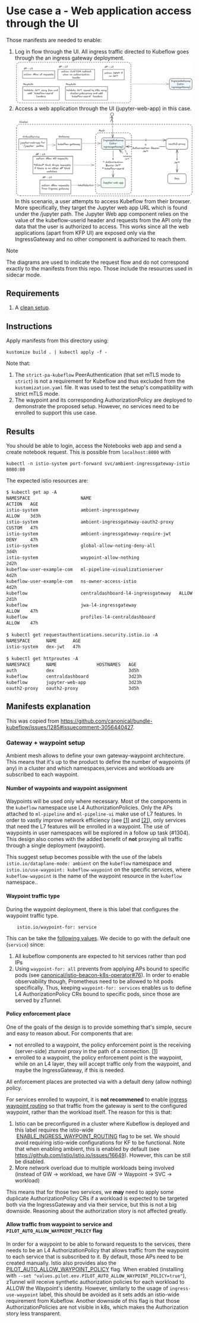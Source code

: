 # Use case a - Web application access through the UI

Those manifests are needed to enable:
1. Log in flow through the UI. All ingress traffic directed to Kubeflow goes through the an ingress gateway deployment.
![alt text](./img/image.png)
2. Access a web application through the UI (jupyter-web-app) in this case.
![alt text](./img/image-1.png)
In this scenario, a user attempts to access Kubeflow from their browser. More specifically, they target the Jupyter web app URL which is found under the /jupyter path. The Jupyter Web app component relies on the value of the kubeflow-userid header and requests from the API only the data that the user is authorized to access. This works since all the web applications (apart from KFP UI) are exposed only via the IngressGateway and no other component is authorized to reach them.

> [!NOTE]
> The diagrams are used to indicate the request flow and do not correspond exactly to the manifests from this repo. Those include the resources used in sidecar mode.

## Requirements
1. A [clean setup](../clean-setup/).

## Instructions
Apply manifests from this directory using:
```shell
kustomize build . | kubectl apply -f -
```
Note that:
1. The `strict-pa-kubeflow` PeerAuthentication (that set mTLS mode to `strict`) is not a requirement for Kubeflow and thus excluded from the `kustomization.yaml` file. It was used to test the setup's compatibility with strict mTLS mode.
1. The waypoint and its corresponding AuthorizationPolicy are deployed to demonstrate the proposed setup. However, no services need to be enrolled to support this use case.

## Results
You should be able to login, access the Notebooks web app and send a create notebook request. This is possible from `localhost:8080` with
```shell
kubectl -n istio-system port-forward svc/ambient-ingressgateway-istio 8080:80
```

The expected istio resources are:
```
$ kubectl get ap -A
NAMESPACE                   NAME                                    ACTION   AGE
istio-system                ambient-ingressgateway                  ALLOW    3d3h
istio-system                ambient-ingressgateway-oauth2-proxy     CUSTOM   47h
istio-system                ambient-ingressgateway-require-jwt      DENY     47h
istio-system                global-allow-noting-deny-all                     3d4h
istio-system                waypoint-allow-nothing                           2d2h
kubeflow-user-example-com   ml-pipeline-visualizationserver                  4d2h
kubeflow-user-example-com   ns-owner-access-istio                            4d2h
kubeflow                    centraldashboard-l4-ingressgateway   ALLOW    2d1h
kubeflow                    jwa-l4-ingressgateway                         ALLOW    47h
kubeflow                    profiles-l4-centraldashboard                    ALLOW    47h

$ kubectl get requestauthentications.security.istio.io -A
NAMESPACE      NAME      AGE
istio-system   dex-jwt   47h

$ kubectl get httproutes -A                              
NAMESPACE      NAME               HOSTNAMES   AGE
auth           dex                            3d5h
kubeflow       centraldashboard               3d23h
kubeflow       jupyter-web-app                3d23h
oauth2-proxy   oauth2-proxy                   3d5h
```

## Manifests explanation
This was copied from https://github.com/canonical/bundle-kubeflow/issues/1285#issuecomment-3056440427.

### Gateway + waypoint setup
Ambient mesh allows to define your own gateway-waypoint architecture. This means that it's up to the product to define the number of waypoints (if any) in a cluster and which namespaces,services and workloads are subscribed to each waypoint.

#### Number of waypoints and waypoint assignment
Waypoints will be used only where necessary. Most of the components in the `kubeflow` namespace use L4 AuthorizationPolicies. Only the APs attached to `ml-pipeline` and `ml-pipeline-ui` make use of L7 features. In order to vastly improve network efficiency (see [[1]](https://ambientmesh.io/blog/sidecar-migration-part-1/#to-waypoint-or-not-to-waypoint) and [[2]](https://istio.io/latest/blog/2025/ambient-performance/)), only services that need the L7 features will be enrolled in a waypoint. The use of waypoints in user namespaces will be explored in a follow up task (#1304). This design also comes with the added benefit of **not** proxying all traffic through a single deployment (waypoint).

This suggest setup becomes possible with the use of the labels `istio.io/dataplane-mode: ambient` on the `kubeflow` namespace and `istio.io/use-waypoint: kubeflow-waypoint` on the specific services, where `kubeflow-waypoint` is the name of the waypoint resource in the `kubeflow` namespace..

#### Waypoint traffic type
During the waypoint deployment, there is this label that configures the waypoint traffic type.
```
    istio.io/waypoint-for: service
```
This can be take the [following values](https://istio.io/latest/docs/ambient/usage/waypoint/#waypoint-traffic-types). We decide to go with the default one (`service`) since:
1. All kubeflow components are expected to hit services rather than pod IPs
2. Using `waypoint-for: all` prevents from applying APs bound to specific pods (see [canonical/istio-beacon-k8s-operator#76](https://github.com/canonical/istio-beacon-k8s-operator/issues/76#issuecomment-2971331539)). In order to enable observability though, Prometheus need to be allowed to hit pods specifically. Thus, keeping `waypoint-for: services` enables us to define L4 AuthorizationPolicy CRs bound to specific pods, since those are served by zTunnel.

#### Policy enforcement place
One of the goals of the design is to provide something that's simple, secure and easy to reason about. For components that are:
* not enrolled to a waypoint, the policy enforcement point is the receiving (server-side) ztunnel proxy in the path of a connection. [[1]](https://ambientmesh.io/docs/security/ztunnel-authz/#:~:text=The%20enforcement%20point%20is%20the%20receiving%20(server%2Dside)%20ztunnel%20proxy%20in%20the%20path%20of%20a%20connection.)
* enrolled to a waypoint, the policy enforcement point is the waypoint, while on an L4 layer, they will accept traffic only from the waypoint, and maybe the IngressGateway, if this is needed.

All enforcement places are protected via with a default deny (allow nothing) policy.

For services enrolled to waypoint, it is **not recommened** to enable [ingress waypoint routing](https://ambientmesh.io/docs/traffic/gateways/#gateways-and-waypoints) so that traffic from the gateway is sent to the configured waypoint, rather than the workload itself. The reason for this is that:
1. Istio can be preconfigured in a cluster where Kubeflow is deployed and this label requires the istio-wide  [ENABLE_INGRESS_WAYPOINT_ROUTING](https://istio.io/latest/docs/reference/commands/pilot-discovery/#:~:text=ENABLE_INGRESS_WAYPOINT_ROUTING) flag to be set. We should avoid requiring istio-wide configurations for KF to be functional. Note that when enabling ambient, this is enabled by default (see https://github.com/istio/istio.io/issues/16649). However, this can be still be disabled.
2. More network overload due to multiple workloads being involved (instead of GW -> workload, we have GW -> Waypoint -> SVC -> workload)

This means that for those two services, we **may** need to apply some duplicate AuthorizationPolicy CRs if a workload is expected to be targeted both via the IngressGateway and via their service, but this is not a big downside. Reasoning about the authorization story is not affected greatly.

#### Allow traffic from waypoint to service and `PILOT_AUTO_ALLOW_WAYPOINT_POLICY` flag
In order for a waypoint to be able to forward requests to the services, there needs to be an L4 AuthorizationPolicy that allows traffic from the waypoint to each service that is subscribed to it. By default, those APs need to be created manually. Istio also provides also the [PILOT_AUTO_ALLOW_WAYPOINT_POLICY](https://istio.io/latest/docs/reference/commands/pilot-discovery/#:~:text=PILOT_AUTO_ALLOW_WAYPOINT_POLICY) flag. When enabled (installing with `--set "values.pilot.env.PILOT_AUTO_ALLOW_WAYPOINT_POLICY=true"`), zTunnel will receive synthetic authorization policies for each workload to ALLOW the Waypoint's identity. However, similarly to the usage of `ingress-use-waypoint` label, this should be avoided as it sets adds an istio-wide requirement from Kubeflow. Another downside of this flag is that those AuthorizationPolicies are not visible in k8s, which makes the Authorization story less transparent.
